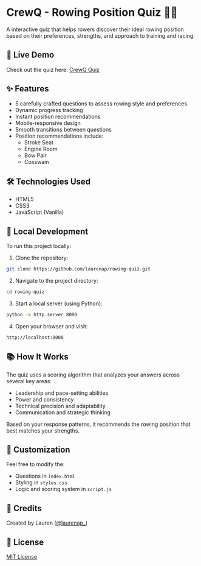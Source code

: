 # CrewQ - Rowing Position Quiz 🚣‍♂️

A interactive quiz that helps rowers discover their ideal rowing position based on their preferences, strengths, and approach to training and racing.

## 🎯 Live Demo

Check out the quiz here: [CrewQ Quiz](https://laurenap.github.io/rowing-quiz)

## ✨ Features

- 5 carefully crafted questions to assess rowing style and preferences
- Dynamic progress tracking
- Instant position recommendations
- Mobile-responsive design
- Smooth transitions between questions
- Position recommendations include:
  - Stroke Seat
  - Engine Room
  - Bow Pair
  - Coxswain

## 🛠️ Technologies Used

- HTML5
- CSS3
- JavaScript (Vanilla)

## 🚀 Local Development

To run this project locally:

1. Clone the repository:
```bash
git clone https://github.com/laurenap/rowing-quiz.git
```

2. Navigate to the project directory:
```bash
cd rowing-quiz
```

3. Start a local server (using Python):
```bash
python -m http.server 8000
```

4. Open your browser and visit:
```
http://localhost:8000
```

## 📚 How It Works

The quiz uses a scoring algorithm that analyzes your answers across several key areas:
- Leadership and pace-setting abilities
- Power and consistency
- Technical precision and adaptability
- Communication and strategic thinking

Based on your response patterns, it recommends the rowing position that best matches your strengths.

## 🎨 Customization

Feel free to modify the:
- Questions in `index.html`
- Styling in `styles.css`
- Logic and scoring system in `script.js`

## 👏 Credits

Created by Lauren ([@laurenap_](https://x.com/laurenap_))

## 📝 License

[MIT License](LICENSE)
